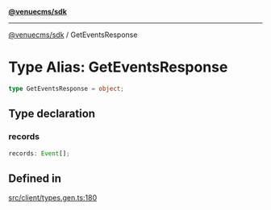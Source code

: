 [**@venuecms/sdk**](../Index.md)

***

[@venuecms/sdk](../Index.md) / GetEventsResponse

# Type Alias: GetEventsResponse

```ts
type GetEventsResponse = object;
```

## Type declaration

### records

```ts
records: Event[];
```

## Defined in

[src/client/types.gen.ts:180](https://github.com/venuecms/sdk/blob/7553f2f1dfb552861476dc6bc82e87fac13c2999/src/client/types.gen.ts#L180)
